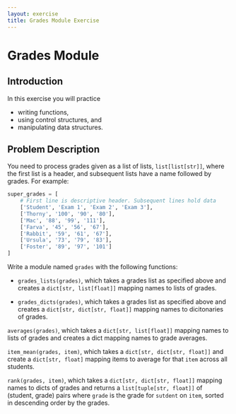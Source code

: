 ```yaml
---
layout: exercise
title: Grades Module Exercise
---
```


# Grades Module

## Introduction

In this exercise you will practice

- writing functions,
- using control structures, and
- manipulating data structures.

## Problem Description

You need to process grades given as a list of lists, `list[list[str]]`, where the first list is a header, and subsequent lists have a name followed by grades. For example:

```Python
super_grades = [
    # First line is descriptive header. Subsequent lines hold data
    ['Student', 'Exam 1', 'Exam 2', 'Exam 3'],
    ['Thorny', '100', '90', '80'],
    ['Mac', '88', '99', '111'],
    ['Farva', '45', '56', '67'],
    ['Rabbit', '59', '61', '67'],
    ['Ursula', '73', '79', '83'],
    ['Foster', '89', '97', '101']
]
```

Write a module named `grades` with the following functions:

- `grades_lists(grades)`, which takes a grades list as specified above and creates a `dict[str, list[float]]` mapping names to lists of grades.

- `grades_dicts(grades)`, which takes a grades list as specified above and creates a `dict[str, dict[str, float]]` mapping names to dicitonaries of grades.

`averages(grades)`, which takes a `dict[str, list[float]]` mapping names to lists of grades and creates a dict mapping names to grade averages.

`item_mean(grades, item)`, which takes a `dict[str, dict[str, float]]` and create a `dict[str, float]` mapping items to average for that `item` across all students.

`rank(grades, item)`, which takes a `dict[str, dict[str, float]]` mapping names to dicts of grades and returns a `list[tuple[str, float]]` of (student, grade) pairs where `grade` is the grade for `sutdent` on `item`, sorted in descending order by the grades.
